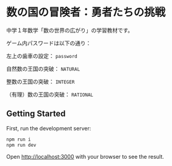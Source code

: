 # 数の国の冒険者：勇者たちの挑戦

中学１年数学「数の世界の広がり」の学習教材です。

ゲーム内パスワードは以下の通り：

左上の歯車の設定： `password`

自然数の王国の突破： `NATURAL`

整数の王国の突破： `INTEGER`

（有理）数の王国の突破： `RATIONAL`

## Getting Started

First, run the development server:

```bash
npm run i
npm run dev
```

Open [http://localhost:3000](http://localhost:3000) with your browser to see the result.
